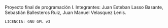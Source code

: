 Proyecto final de programación I.
  Integrantes: 
    Juan Esteban Lasso Basante, 
    Sebastián Ballesteros Ruiz,
    Juan Manuel Velasquez Lenis.

    LICENCIA: GNU GPL v3
